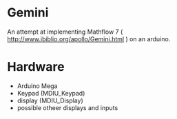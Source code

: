 # Gemini

An attempt at implementing Mathflow 7 ( http://www.ibiblio.org/apollo/Gemini.html ) on an arduino.

# Hardware
+ Arduino Mega
+ Keypad (MDIU_Keypad)
+ display (MDIU_Display)
+ possible otheer displays and inputs
